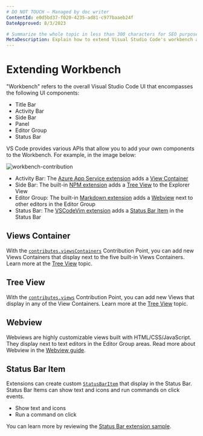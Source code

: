 ```yaml
---
# DO NOT TOUCH — Managed by doc writer
ContentId: e0d5bd37-f020-4235-ad81-c977baaeb24f
DateApproved: 8/3/2023

# Summarize the whole topic in less than 300 characters for SEO purpose
MetaDescription: Explain how to extend Visual Studio Code's workbench area with custom UI components
---
```


# Extending Workbench

"Workbench" refers to the overall Visual Studio Code UI that encompasses the following UI components:

- Title Bar
- Activity Bar
- Side Bar
- Panel
- Editor Group
- Status Bar

VS Code provides various APIs that allow you to add your own components to the Workbench. For example, in the image below:

![workbench-contribution](images/extending-workbench/workbench-contribution.png)

- Activity Bar: The [Azure App Service extension](https://marketplace.visualstudio.com/items?itemName=ms-azuretools.vscode-azureappservice) adds a [View Container](#views-container)
- Side Bar: The built-in [NPM extension](https://github.com/microsoft/vscode/tree/main/extensions/npm) adds a [Tree View](#tree-view) to the Explorer View
- Editor Group: The built-in [Markdown extension](https://github.com/microsoft/vscode/tree/main/extensions/markdown-language-features) adds a [Webview](#webview) next to other editors in the Editor Group
- Status Bar: The [VSCodeVim extension](https://marketplace.visualstudio.com/items?itemName=vscodevim.vim) adds a [Status Bar Item](#status-bar-item) in the Status Bar

## Views Container

With the [`contributes.viewsContainers`](/api/references/contribution-points#contributes.viewsContainers) Contribution Point, you can add new Views Containers that display next to the five built-in Views Containers. Learn more at the [Tree View](/api/extension-guides/tree-view) topic.

## Tree View

With the [`contributes.views`](/api/references/contribution-points#contributes.views) Contribution Point, you can add new Views that display in any of the View Containers. Learn more at the [Tree View](/api/extension-guides/tree-view) topic.

## Webview

Webviews are highly customizable views built with HTML/CSS/JavaScript. They display next to text editors in the Editor Group areas. Read more about Webview in the [Webview guide](/api/extension-guides/webview).

## Status Bar Item

Extensions can create custom [`StatusBarItem`](/api/references/vscode-api#StatusBarItem) that display in the Status Bar. Status Bar Items can show text and icons and run commands on click events.

- Show text and icons
- Run a command on click

You can learn more by reviewing the [Status Bar extension sample](https://github.com/microsoft/vscode-extension-samples/tree/main/statusbar-sample).
